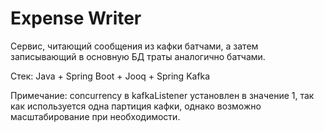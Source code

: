 # Expense Writer

Сервис, читающий сообщения из кафки батчами, а затем записывающий в основную БД траты аналогично батчами.

Стек: Java + Spring Boot + Jooq + Spring Kafka

Примечание: concurrency в kafkaListener установлен в значение 1, так как используется одна партиция кафки, однако возможно масштабирование при необходимости.
